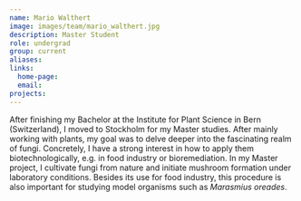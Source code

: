 ```yaml
---
name: Mario Walthert
image: images/team/mario_walthert.jpg
description: Master Student
role: undergrad
group: current
aliases:
links:
  home-page:
  email: 
projects:
---
```


After finishing my Bachelor at the Institute for Plant Science in Bern (Switzerland), I moved to Stockholm for my Master studies. After mainly working with plants, my goal was to delve deeper into the fascinating realm of fungi. Concretely, I have a strong interest in how to apply them biotechnologically, e.g. in food industry or bioremediation. In my Master project, I cultivate fungi from nature and initiate mushroom formation under laboratory conditions. Besides its use for food industry, this procedure is also important for studying model organisms such as _Marasmius oreades_.